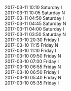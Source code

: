2017-03-11 10:10 Saturday  I  
2017-03-11 10:05 Saturday  N  
2017-03-11 04:50 Saturday  I  
2017-03-11 04:45 Saturday  N  
2017-03-11 04:00 Saturday  I  
2017-03-11 03:50 Saturday  N  
2017-03-10 20:30 Friday  I  
2017-03-10 11:15 Friday  N  
2017-03-10 11:10 Friday  I  
2017-03-10 09:50 Friday  N  
2017-03-10 07:00 Friday  I  
2017-03-10 06:55 Friday  N  
2017-03-10 06:50 Friday  I  
2017-03-10 05:40 Friday  N  
2017-03-10 05:35 Friday  I  
